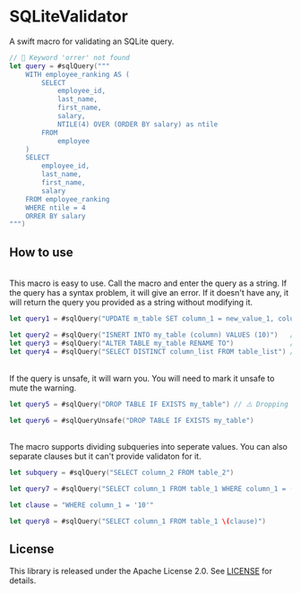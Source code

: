 # SQLiteValidator

A swift macro for validating an SQLite query.

```swift
// 🛑 Keyword 'orrer' not found
let query = #sqlQuery("""
    WITH employee_ranking AS (
        SELECT
            employee_id,
            last_name,
            first_name,
            salary,
            NTILE(4) OVER (ORDER BY salary) as ntile
        FROM
            employee
    )
    SELECT
        employee_id,
        last_name,
        first_name,
        salary
    FROM employee_ranking
    WHERE ntile = 4
    ORRER BY salary
""")
```

## How to use
&nbsp;  
This macro is easy to use. Call the macro and enter the query as a string. If the query has a syntax problem, it will give an error.
If it doesn't have any, it will return the query you provided as a string without modifying it.

```swift
let query1 = #sqlQuery("UPDATE m_table SET column_1 = new_value_1, column_2 = new_value_2")

let query2 = #sqlQuery("ISNERT INTO my_table (column) VALUES (10)")   // 🛑 Keyword 'isnert' not found
let query3 = #sqlQuery("ALTER TABLE my_table RENAME TO")              // 🛑 Table not specified
let query4 = #sqlQuery("SELECT DISTINCT column_list FROM table_list") // 🛑 Query incomplete
```
&nbsp;  
If the query is unsafe, it will warn you. You will need to mark it unsafe to mute the warning.  

```swift
let query5 = #sqlQuery("DROP TABLE IF EXISTS my_table") // ⚠️ Dropping the table may be dangerous

let query6 = #sqlQueryUnsafe("DROP TABLE IF EXISTS my_table")
```
&nbsp;  
The macro supports dividing subqueries into seperate values. You can also separate clauses but it can't provide validaton for it.

```swift
let subquery = #sqlQuery("SELECT column_2 FROM table_2")

let query7 = #sqlQuery("SELECT column_1 FROM table_1 WHERE column_1 = (\(subquery))")

let clause = "WHERE column_1 = '10'"

let query8 = #sqlQuery("SELECT column_1 FROM table_1 \(clause)")
```

## License

This library is released under the Apache License 2.0. See [LICENSE](LICENSE.txt) for details.
